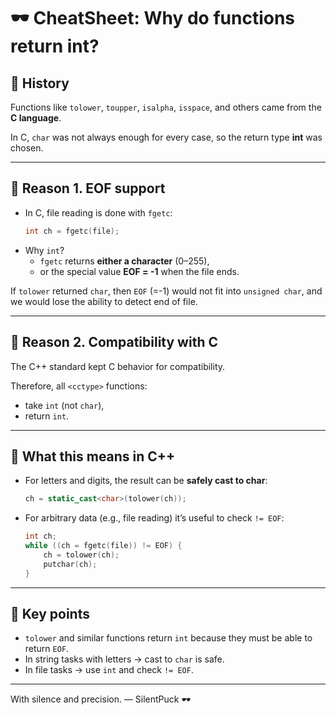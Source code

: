 # 🕶 CheatSheet: Why do <cctype> functions return int?

## 📖 History
Functions like `tolower`, `toupper`, `isalpha`, `isspace`, and others came from the **C language**.

In C, `char` was not always enough for every case, so the return type **int** was chosen.

---

## 📌 Reason 1. EOF support
- In C, file reading is done with `fgetc`:
  ```c
  int ch = fgetc(file);
  ```
- Why `int`?
  - `fgetc` returns **either a character** (0–255),  
  - or the special value **EOF = -1** when the file ends.

If `tolower` returned `char`, then `EOF` (=-1) would not fit into `unsigned char`, and we would lose the ability to detect end of file.

---

## 📌 Reason 2. Compatibility with C
The C++ standard kept C behavior for compatibility.

Therefore, all `<cctype>` functions:
- take `int` (not `char`),
- return `int`.

---

## 📌 What this means in C++
- For letters and digits, the result can be **safely cast to char**:
  ```cpp
  ch = static_cast<char>(tolower(ch));
  ```
- For arbitrary data (e.g., file reading) it’s useful to check `!= EOF`:
  ```c
  int ch;
  while ((ch = fgetc(file)) != EOF) {
      ch = tolower(ch);
      putchar(ch);
  }
  ```

---

## 🎯 Key points
- `tolower` and similar functions return `int` because they must be able to return `EOF`.
- In string tasks with letters → cast to `char` is safe.
- In file tasks → use `int` and check `!= EOF`.

---

With silence and precision. — SilentPuck 🕶️
